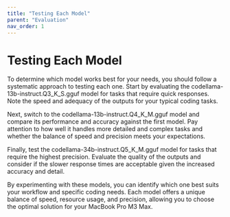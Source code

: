 ```yaml
---
title: "Testing Each Model"
parent: "Evaluation"
nav_order: 1
---
```

# Testing Each Model

To determine which model works best for your needs, you should follow a systematic approach to testing each one. Start by evaluating the codellama-13b-instruct.Q3_K_S.gguf model for tasks that require quick responses. Note the speed and adequacy of the outputs for your typical coding tasks.

Next, switch to the codellama-13b-instruct.Q4_K_M.gguf model and compare its performance and accuracy against the first model. Pay attention to how well it handles more detailed and complex tasks and whether the balance of speed and precision meets your expectations.

Finally, test the codellama-34b-instruct.Q5_K_M.gguf model for tasks that require the highest precision. Evaluate the quality of the outputs and consider if the slower response times are acceptable given the increased accuracy and detail.

By experimenting with these models, you can identify which one best suits your workflow and specific coding needs. Each model offers a unique balance of speed, resource usage, and precision, allowing you to choose the optimal solution for your MacBook Pro M3 Max.
